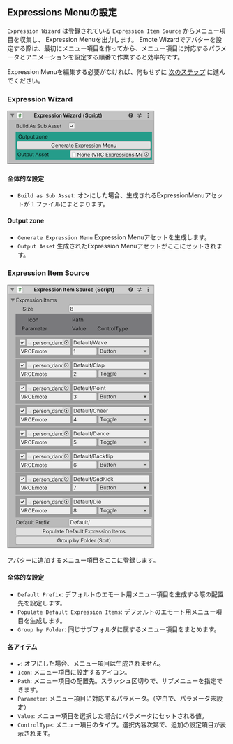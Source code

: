 ## Expressions Menuの設定

`Expression Wizard` は登録されている `Expression Item Source` からメニュー項目を収集し、 Expression Menuを出力します。
Emote Wizardでアバターを設定する際は、最初にメニュー項目を作ってから、メニュー項目に対応するパラメータとアニメーションを設定する順番で作業すると効率的です。

Expression Menuを編集する必要がなければ、何もせずに [次のステップ](5_Parameters.md) に進んでください。

### Expression Wizard

![4.1.ExpressionWizard.png](img/4.1.ExpressionWizard.png)

#### 全体的な設定

- `Build as Sub Asset`: オンにした場合、生成されるExpressionMenuアセットが１ファイルにまとまります。

#### Output zone

- `Generate Expression Menu` Expression Menuアセットを生成します。
- `Output Asset` 生成されたExpression Menuアセットがここにセットされます。

### Expression Item Source

![4.2.ExpressionItemSource.png](img/4.2.ExpressionItemSource.png)

アバターに追加するメニュー項目をここに登録します。

#### 全体的な設定

- `Default Prefix`: デフォルトのエモート用メニュー項目を生成する際の配置先を設定します。
- `Populate Default Expression Items`: デフォルトのエモート用メニュー項目を生成します。
- `Group by Folder`: 同じサブフォルダに属するメニュー項目をまとめます。

#### 各アイテム

- `✔︎`: オフにした場合、メニュー項目は生成されません。
- `Icon`: メニュー項目に設定するアイコン。
- `Path`: メニュー項目の配置先。スラッシュ区切りで、サブメニューを指定できます。
- `Parameter`: メニュー項目に対応するパラメータ。（空白で、パラメータ未設定）
- `Value`: メニュー項目を選択した場合にパラメータにセットされる値。
- `ControlType`: メニュー項目のタイプ。選択内容次第で、追加の設定項目が表示されます。
